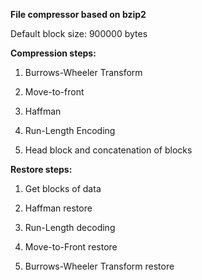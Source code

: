 **File compressor based on bzip2**

Default block size: 900000 bytes

**Compression steps:**

1. Burrows-Wheeler Transform

2. Move-to-front

3. Haffman

4. Run-Length Encoding

5. Head block and concatenation of blocks

**Restore steps:**

1. Get blocks of data

2. Haffman restore

3. Run-Length decoding

4. Move-to-Front restore

5. Burrows-Wheeler Transform restore

